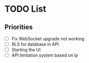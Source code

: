 # TODO List

## Priorities

- [ ] Fix WebSocket upgrade not working
- [ ] RLS for database in API
- [ ] Starting the UI
- [ ] API limitation system based on ip
